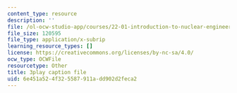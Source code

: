 ```yaml
---
content_type: resource
description: ''
file: /ol-ocw-studio-app/courses/22-01-introduction-to-nuclear-engineering-and-ionizing-radiation-fall-2016/6e451a524f325587911add902d2feca2_HSm76SpZl7o.vtt
file_size: 120595
file_type: application/x-subrip
learning_resource_types: []
license: https://creativecommons.org/licenses/by-nc-sa/4.0/
ocw_type: OCWFile
resourcetype: Other
title: 3play caption file
uid: 6e451a52-4f32-5587-911a-dd902d2feca2
---
```

